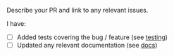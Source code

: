 Describe your PR and link to any relevant issues.

I have:

- [ ] Added tests covering the bug / feature (see [testing](https://github.com/kyong0612/gqlgen/blob/master/TESTING.md))
- [ ] Updated any relevant documentation (see [docs](https://github.com/kyong0612/gqlgen/tree/master/docs/content))
